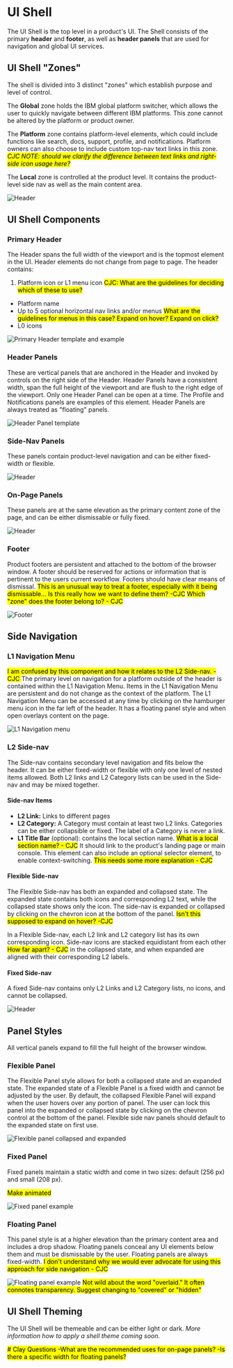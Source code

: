 # UI Shell
The UI Shell is the top level in a product's UI. The Shell consists of the primary **header** and **footer**, as well as **header panels** that are used for navigation and global UI services.

## UI Shell "Zones"
The shell is divided into 3 distinct "zones" which establish purpose and level of control.

The **Global** zone holds the IBM global platform switcher, which allows the user to quickly navigate between different IBM platforms. This zone cannot be altered by the platform or product owner.

The **Platform** zone contains platform-level elements, which could include functions like search, docs, support, profile, and notifications. Platform owners can also choose to include custom top-nav text links in this zone. <mark>*CJC NOTE: should we clarify the difference between text links and right-side icon usage here?*</mark> 

The **Local** zone is controlled at the product level. It contains the product-level side nav as well as the main content area.  

![Header](images/shell-1.png)


## UI Shell Components
### Primary Header
The Header spans the full width of the viewport and is the topmost element in the UI. Header elements do not change from page to page. The header contains:

1. Platform icon or L1 menu icon <mark>CJC: What are the guidelines for deciding which of these to use?</mark>
* Platform name
* Up to 5 optional horizontal nav links and/or menus <mark>What are the guidelines for menus in this case? Expand on hover? Expand on click?</mark>
* L0 icons

![Primary Header template and example](images/shell-5.png)

### Header Panels
These are vertical panels that are anchored in the Header and invoked by controls on the right side of the Header. Header Panels have a consistent width, span the full height of the viewport and are flush to the right edge of the viewport. Only one Header Panel can be open at a time. The Profile and Notifications panels are examples of this element. Header Panels are always treated as "floating" panels.

![Header Panel template](images/shell-6.png)

### Side-Nav Panels
These panels contain product-level navigation and can be either fixed-width or flexible.

![Header](images/Side-nav-panels-1.png)

### On-Page Panels
These panels are at the same elevation as the primary content zone of the page, and can be either dismissable or fully fixed. 

![Header](images/on-page-side-panel-1.png)

### Footer
Product footers are persistent and attached to the bottom of the browser window. A footer should be reserved for actions or information that is pertinent to the users current workflow. Footers should have clear means of dismissal. <mark>This is an unusual way to treat a footer, especially with it being dismissable... Is this really how we want to define them? -CJC</mark> <mark>Which "zone" does the footer belong to? - CJC</mark> 

![Footer](images/footer-1.png)

## Side Navigation

### L1 Navigation Menu 

<mark> I am confused by this component and how it relates to the L2 Side-nav. - CJC </mark>
The primary level on navigation for a platform outside of the header is contained within the L1 Navigation Menu. Items in the L1 Navigation Menu are persistent and do not change as the context of the platform. The L1 Navigation Menu can be accessed at any time by clicking on the hamburger menu icon in the far left of the header. It has a floating panel style and when open overlays content on the page.

![L1 Navigation menu](images/shell-7.png)

### L2 Side-nav
The Side-nav contains secondary level navigation and fits below the header. It can be either fixed-width or flexible with only one level of nested items allowed. Both L2 links and L2 Category lists can be used in the Side-nav and may be mixed together.

#### Side-nav Items
- **L2 Link:** Links to different pages   
- **L2 Category:** A Category must contain at least two L2 links. Categories can be either collapsible or fixed. The label of a Category is never a link.
- **L1 Title Bar** (optional): contains the local section name. <mark>What is a local section name? - CJC</mark> It should link to the product's landing page or main console. This element can also include an optional selector element, to enable context-switching. <mark>This needs some more explanation - CJC</mark>

#### Flexible Side-nav
The Flexible Side-nav has both an expanded and collapsed state. The expanded state contains both icons and corresponding L2 text, while the collapsed state shows only the icon. The side-nav is expanded or collapsed by clicking on the chevron icon at the bottom of the panel. <mark>Isn't this supposed to expand on hover? -CJC</mark>  

In a Flexible Side-nav, each L2 link and L2 category list has its own corresponding icon. Side-nav icons are stacked equidistant from each other <mark>How far apart? - CJC</mark> in the collapsed state, and when expanded are aligned with their corresponding L2 labels. 

#### Fixed Side-nav
A fixed Side-nav contains only L2 Links and L2 Category lists, no icons, and cannot be collapsed. 

![Header](images/Side-nav-panels-1.png)


## Panel Styles
All vertical panels expand to fill the full height of the browser window.
### Flexible Panel
The Flexible Panel style allows for both a collapsed state and an expanded state. The expanded state of a Flexible Panel is a fixed width and cannot be adjusted by the user. By default, the collapsed Flexible Panel will expand when the user hovers over any portion of panel. The user can lock this panel into the expanded or collapsed state by clicking on the chevron control at the bottom of the panel. Flexible side nav panels should default to the expanded state on first use.

![Flexible panel collapsed and expanded](images/shell-2.png)


### Fixed Panel
Fixed panels maintain a static width and come in two sizes: default (256 px) and small (208 px). 

<mark> Make animated </mark>

![Fixed panel example](images/shell-3.png)

### Floating Panel
This panel style is at a higher elevation than the primary content area and includes a drop shadow. Floating panels conceal any UI elements below them and must be dismissable by the user. Floating panels are always fixed-width. <mark> I don't understand why we would ever advocate for using this approach for side navigation - CJC </mark>

![Floating panel example](images/shell-4.png)
<mark> Not wild about the word "overlaid." It often connotes transparency. Suggest changing to "covered" or "hidden"

## UI Shell Theming
The UI Shell will be themeable and can be either light or dark. *More information how to apply a shell theme coming soon.* 

<mark># Clay Questions
-What are the recommended uses for on-page panels?
-Is there a specific width for floating panels?
</mark>
  

  <!--The left side navigation component can be fixed or flexible-width. It allows for two levels of nesting.

#### L1 title bar (optional)

The L1 element contains the name of the product. It should link to the product's landing page or main console. This element can also include an optional selector element, to enable context-switching.
 
#### L2 nav items

L2 nav items can be either a Category or a Link. When clicked, L2 Categories reveal or hide a group of L3 Links. L2 Category items cannot contain links.

#### L3 Links
A Category must contain at least 3 L3 Links.

<mark>Side nav with L1, L2, L3 annotations. 

-->